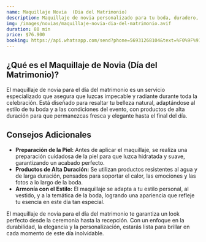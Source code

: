 ```yaml
---
name: Maquillaje Novia  (Dia del Matrimonio)
description: Maquillaje de novia personalizado para tu boda, duradero, elegante y adaptado a tu estilo. Luzca radiante desde la ceremonia hasta la recepción.
img: /images/novias/maquillaje-novia-dia-del-matrimonio.avif
duration: 80 min
price: $76.900
booking: https://api.whatsapp.com/send?phone=56931268104&text=%F0%9F%91%8B%F0%9F%8F%BB%20%C2%A1Hola!%20Quisiera%20agendar%20una%20hora%20para%20el%20maquillaje%20de%20novia%20en%20el%20día%20del%20matrimonio.
---
```


## ¿Qué es el Maquillaje de Novia (Día del Matrimonio)?

El maquillaje de novia para el día del matrimonio es un servicio especializado que asegura que luzcas impecable y radiante durante toda la celebración. Está diseñado para resaltar tu belleza natural, adaptándose al estilo de tu boda y a las condiciones del evento, con productos de alta duración para que permanezcas fresca y elegante hasta el final del día.

## Consejos Adicionales

- **Preparación de la Piel:** Antes de aplicar el maquillaje, se realiza una preparación cuidadosa de la piel para que luzca hidratada y suave, garantizando un acabado perfecto.
- **Productos de Alta Duración:** Se utilizan productos resistentes al agua y de larga duración, pensados para soportar el calor, las emociones y las fotos a lo largo de la boda.
- **Armonía con el Estilo:** El maquillaje se adapta a tu estilo personal, al vestido, y a la temática de la boda, logrando una apariencia que refleje tu esencia en este día tan especial.

El maquillaje de novia para el día del matrimonio te garantiza un look perfecto desde la ceremonia hasta la recepción. Con un enfoque en la durabilidad, la elegancia y la personalización, estarás lista para brillar en cada momento de este día inolvidable.
